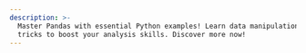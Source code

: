 ```yaml
---
description: >-
  Master Pandas with essential Python examples! Learn data manipulation tips and
  tricks to boost your analysis skills. Discover more now!
---
```

